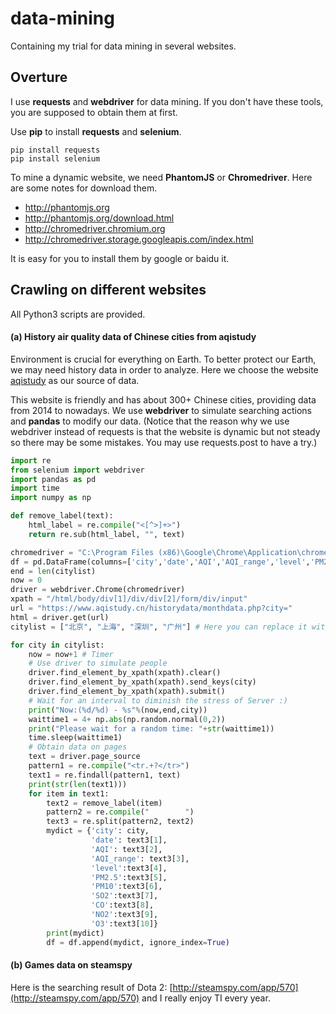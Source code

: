 # data-mining
Containing my trial for data mining in several websites.

## Overture
I use **requests** and **webdriver** for data mining. If you don't have these tools, you are supposed to obtain them at first.

Use **pip** to install **requests** and **selenium**.
```{console}
pip install requests
pip install selenium
```
To mine a dynamic website, we need **PhantomJS** or **Chromedriver**. Here are some notes for download them.
- http://phantomjs.org
- http://phantomjs.org/download.html
- http://chromedriver.chromium.org
- http://chromedriver.storage.googleapis.com/index.html

It is easy for you to install them by google or baidu it.

## Crawling on different websites
All Python3 scripts are provided.

#### (a) History air quality data of Chinese cities from aqistudy
Environment is crucial for everything on Earth. To better protect our Earth, we may need history data in order to analyze. Here we choose the website [aqistudy](https://www.aqistudy.cn/historydata/) as our source of data.

This website is friendly and has about 300+ Chinese cities, providing data from 2014 to nowadays. We use **webdriver** to simulate searching actions and **pandas** to modify our data. (Notice that the reason why we use webdriver instead of requests is that the website is dynamic but not steady so there may be some mistakes. You may use requests.post to have a try.)

```python
import re
from selenium import webdriver
import pandas as pd
import time
import numpy as np

def remove_label(text):
    html_label = re.compile("<[^>]+>")
    return re.sub(html_label, "", text)

chromedriver = "C:\Program Files (x86)\Google\Chrome\Application\chromedriver.exe"
df = pd.DataFrame(columns=['city','date','AQI','AQI_range','level','PM2.5','PM10','SO2','CO','NO2','O3'])
end = len(citylist)
now = 0
driver = webdriver.Chrome(chromedriver)
xpath = "/html/body/div[1]/div/div[2]/form/div/input"
url = "https://www.aqistudy.cn/historydata/monthdata.php?city="
html = driver.get(url)
citylist = ["北京", "上海", "深圳", "广州"] # Here you can replace it with whatever you want can be found on that website.

for city in citylist:
    now = now+1 # Timer
    # Use driver to simulate people
    driver.find_element_by_xpath(xpath).clear()
    driver.find_element_by_xpath(xpath).send_keys(city)
    driver.find_element_by_xpath(xpath).submit()
    # Wait for an interval to diminish the stress of Server :)
    print("Now:(%d/%d) - %s"%(now,end,city))
    waittime1 = 4+ np.abs(np.random.normal(0,2))
    print("Please wait for a random time: "+str(waittime1))
    time.sleep(waittime1)
    # Obtain data on pages
    text = driver.page_source
    pattern1 = re.compile("<tr.+?</tr>")
    text1 = re.findall(pattern1, text)
    print(str(len(text1)))
    for item in text1:
        text2 = remove_label(item)
        pattern2 = re.compile("        ")
        text3 = re.split(pattern2, text2)
        mydict = {'city': city,
                  'date': text3[1],
                  'AQI': text3[2],
                  'AQI_range': text3[3],
                  'level':text3[4],
                  'PM2.5':text3[5],
                  'PM10':text3[6],
                  'SO2':text3[7],
                  'CO':text3[8],
                  'NO2':text3[9],
                  'O3':text3[10]}
        print(mydict)
        df = df.append(mydict, ignore_index=True)
```


#### (b) Games data on steamspy
Here is the searching result of Dota 2: [http://steamspy.com/app/570](http://steamspy.com/app/570) and I really enjoy TI every year.
